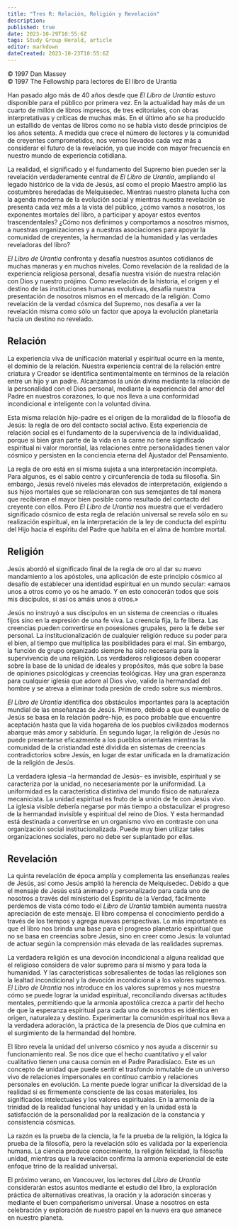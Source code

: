```yaml
---
title: "Tres R: Relación, Religión y Revelación"
description: 
published: true
date: 2023-10-29T10:55:6Z
tags: Study Group Herald, article
editor: markdown
dateCreated: 2023-10-23T10:55:6Z
---
```


<p class="v-card v-sheet theme--light grey lighten-3 px-2">© 1997 Dan Massey<br>© 1997 The Fellowship para lectores de El libro de Urantia</p>


Han pasado algo más de 40 años desde que _El Libro de Urantia_ estuvo disponible para el público por primera vez. En la actualidad hay más de un cuarto de millón de libros impresos, de tres editoriales, con obras interpretativas y críticas de muchas más. En el último año se ha producido un estallido de ventas de libros como no se había visto desde principios de los años setenta. A medida que crece el número de lectores y la comunidad de creyentes comprometidos, nos vemos llevados cada vez más a considerar el futuro de la revelación, ya que incide con mayor frecuencia en nuestro mundo de experiencia cotidiana.

La realidad, el significado y el fundamento del Supremo bien pueden ser la revelación verdaderamente central de _El Libro de Urantia_, ampliando el legado histórico de la vida de Jesús, así como el propio Maestro amplió las costumbres heredadas de Melquisedec. Mientras nuestro planeta lucha con la agenda moderna de la evolución social y mientras nuestra revelación se presenta cada vez más a la vista del público, ¿cómo vamos a nosotros, los exponentes mortales del libro, a participar y apoyar estos eventos trascendentales? ¿Cómo nos definimos y comportamos a nosotros mismos, a nuestras organizaciones y a nuestras asociaciones para apoyar la comunidad de creyentes, la hermandad de la humanidad y las verdades reveladoras del libro?

_El Libro de Urantia_ confronta y desafía nuestros asuntos cotidianos de muchas maneras y en muchos niveles. Como revelación de la realidad de la experiencia religiosa personal, desafía nuestra visión de nuestra relación con Dios y nuestro prójimo. Como revelación de la historia, el origen y el destino de las instituciones humanas evolutivas, desafía nuestra presentación de nosotros mismos en el mercado de la religión. Como revelación de la verdad cósmica del Supremo, nos desafía a ver la revelación misma como sólo un factor que apoya la evolución planetaria hacia un destino no revelado.

## Relación

La experiencia viva de unificación material y espiritual ocurre en la mente, el dominio de la relación. Nuestra experiencia central de la relación entre criatura y Creador se identifica sentimentalmente en términos de la relación entre un hijo y un padre. Alcanzamos la unión divina mediante la relación de la personalidad con el Dios personal, mediante la experiencia del amor del Padre en nuestros corazones, lo que nos lleva a una conformidad incondicional e inteligente con la voluntad divina.

Esta misma relación hijo-padre es el origen de la moralidad de la filosofía de Jesús: la regla de oro del contacto social activo. Esta experiencia de relación social es el fundamento de la supervivencia de la individualidad, porque si bien gran parte de la vida en la carne no tiene significado espiritual ni valor morontial, las relaciones entre personalidades tienen valor cósmico y persisten en la conciencia eterna del Ajustador del Pensamiento.

La regla de oro está en sí misma sujeta a una interpretación incompleta. Para algunos, es el sabio centro y circunferencia de toda su filosofía. Sin embargo, Jesús reveló niveles más elevados de interpretación, exigiendo a sus hijos mortales que se relacionaran con sus semejantes de tal manera que recibieran el mayor bien posible como resultado del contacto del creyente con ellos. Pero _El Libro de Urantia_ nos muestra que el verdadero significado cósmico de esta regla de relación universal se revela sólo en su realización espiritual, en la interpretación de la ley de conducta del espíritu del Hijo hacia el espíritu del Padre que habita en el alma de hombre mortal.

## Religión

Jesús abordó el significado final de la regla de oro al dar su nuevo mandamiento a los apóstoles, una aplicación de este principio cósmico al desafío de establecer una identidad espiritual en un mundo secular: «amaos unos a otros como yo os he amado. Y en esto conocerán todos que sois mis discípulos, si así os amáis unos a otros.»

Jesús no instruyó a sus discípulos en un sistema de creencias o rituales fijos sino en la expresión de una fe viva. La creencia fija, la fe libera. Las creencias pueden convertirse en posesiones grupales, pero la fe debe ser personal. La institucionalización de cualquier religión reduce su poder para el bien, al tiempo que multiplica las posibilidades para el mal. Sin embargo, la función de grupo organizado siempre ha sido necesaria para la supervivencia de una religión. Los verdaderos religiosos deben cooperar sobre la base de la unidad de ideales y propósitos, más que sobre la base de opiniones psicológicas y creencias teológicas. Hay una gran esperanza para cualquier iglesia que adore al Dios vivo, valide la hermandad del hombre y se atreva a eliminar toda presión de credo sobre sus miembros.

_El Libro de Urantia_ identifica dos obstáculos importantes para la aceptación mundial de las enseñanzas de Jesús. Primero, debido a que el evangelio de Jesús se basa en la relación padre-hijo, es poco probable que encuentre aceptación hasta que la vida hogareña de los pueblos civilizados modernos abarque más amor y sabiduría. En segundo lugar, la religión de Jesús no puede presentarse eficazmente a los pueblos orientales mientras la comunidad de la cristiandad esté dividida en sistemas de creencias contradictorios sobre Jesús, en lugar de estar unificada en la dramatización de la religión de Jesús.

La verdadera iglesia –la hermandad de Jesús– es invisible, espiritual y se caracteriza por la unidad, no necesariamente por la uniformidad. La uniformidad es la característica distintiva del mundo físico de naturaleza mecanicista. La unidad espiritual es fruto de la unión de fe con Jesús vivo. La iglesia visible debería negarse por más tiempo a obstaculizar el progreso de la hermandad invisible y espiritual del reino de Dios. Y esta hermandad está destinada a convertirse en un organismo vivo en contraste con una organización social institucionalizada. Puede muy bien utilizar tales organizaciones sociales, pero no debe ser suplantado por ellas.

## Revelación

La quinta revelación de época amplía y complementa las enseñanzas reales de Jesús, así como Jesús amplió la herencia de Melquisedec. Debido a que el mensaje de Jesús está animado y personalizado para cada uno de nosotros a través del ministerio del Espíritu de la Verdad, fácilmente perdemos de vista cómo todo el _Libro de Urantia_ también aumenta nuestra apreciación de este mensaje. El libro compensa el conocimiento perdido a través de los tiempos y agrega nuevas perspectivas. Lo más importante es que el libro nos brinda una base para el progreso planetario espiritual que no se basa en creencias sobre Jesús, sino en creer como Jesús: la voluntad de actuar según la comprensión más elevada de las realidades supremas.

La verdadera religión es una devoción incondicional a alguna realidad que el religioso considera de valor supremo para sí mismo y para toda la humanidad. Y las características sobresalientes de todas las religiones son la lealtad incondicional y la devoción incondicional a los valores supremos. _El Libro de Urantia_ nos introduce en los valores supremos y nos muestra cómo se puede lograr la unidad espiritual, reconciliando diversas actitudes mentales, permitiendo que la armonía apostólica crezca a partir del hecho de que la esperanza espiritual para cada uno de nosotros es idéntica en origen, naturaleza y destino. Experimentar la comunión espiritual nos lleva a la verdadera adoración, la práctica de la presencia de Dios que culmina en el surgimiento de la hermandad del hombre.

El libro revela la unidad del universo cósmico y nos ayuda a discernir su funcionamiento real. Se nos dice que el hecho cuantitativo y el valor cualitativo tienen una causa común en el Padre Paradisíaco. Este es un concepto de unidad que puede sentir el trasfondo inmutable de un universo vivo de relaciones impersonales en continuo cambio y relaciones personales en evolución. La mente puede lograr unificar la diversidad de la realidad si es firmemente consciente de las cosas materiales, los significados intelectuales y los valores espirituales. En la armonía de la trinidad de la realidad funcional hay unidad y en la unidad está la satisfacción de la personalidad por la realización de la constancia y consistencia cósmicas.

La razón es la prueba de la ciencia, la fe la prueba de la religión, la lógica la prueba de la filosofía, pero la revelación sólo es validada por la experiencia humana. La ciencia produce conocimiento, la religión felicidad, la filosofía unidad, mientras que la revelación confirma la armonía experiencial de este enfoque trino de la realidad universal.

El próximo verano, en Vancouver, los lectores del _Libro de Urantia_ considerarán estos asuntos mediante el estudio del libro, la exploración práctica de alternativas creativas, la oración y la adoración sinceras y mediante el buen compañerismo universal. Únase a nosotros en esta celebración y exploración de nuestro papel en la nueva era que amanece en nuestro planeta.

